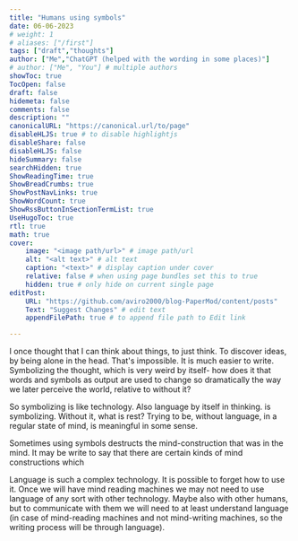 ```yaml
---
title: "Humans using symbols"
date: 06-06-2023
# weight: 1
# aliases: ["/first"]
tags: ["draft","thoughts"]
author: ["Me","ChatGPT (helped with the wording in some places)"]
# author: ["Me", "You"] # multiple authors
showToc: true
TocOpen: false
draft: false
hidemeta: false
comments: false
description: ""
canonicalURL: "https://canonical.url/to/page"
disableHLJS: true # to disable highlightjs
disableShare: false
disableHLJS: false
hideSummary: false
searchHidden: true
ShowReadingTime: true
ShowBreadCrumbs: true
ShowPostNavLinks: true
ShowWordCount: true
ShowRssButtonInSectionTermList: true
UseHugoToc: true
rtl: true
math: true
cover:
    image: "<image path/url>" # image path/url
    alt: "<alt text>" # alt text
    caption: "<text>" # display caption under cover
    relative: false # when using page bundles set this to true
    hidden: true # only hide on current single page
editPost:
    URL: "https://github.com/aviro2000/blog-PaperMod/content/posts"
    Text: "Suggest Changes" # edit text
    appendFilePath: true # to append file path to Edit link

---
```


I once thought that I can think about things, to just think. To discover ideas, by being alone in the head. That's impossible. It is much easier to write. Symbolizing the thought, which is very weird by itself- how does it that words and symbols as output are used to change so dramatically the way we later perceive the world, relative to without it?

So symbolizing is like technology. Also language by itself in thinking. is symbolizing. Without it, what is rest? Trying to be, without language, in a regular state of mind, is meaningful in some sense.

Sometimes using symbols destructs the mind-construction that was in the mind. It may be write to say that there are certain kinds of mind constructions which 

Language is such a complex technology. It is possible to forget how to use it. Once we will have mind reading machines we may not need to use language of any sort with other technology. Maybe also with other humans, but to communicate with them we will need to at  least understand language (in case of mind-reading machines and not mind-writing machines, so the writing process will be through language).
